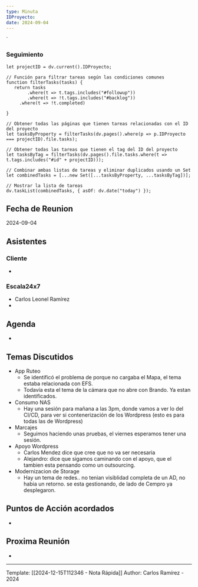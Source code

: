 ```yaml
---
type: Minuta
IDProyecto: 
date: 2024-09-04
---
```

`

### Seguimiento

```dataviewjs
let projectID = dv.current().IDProyecto;

// Función para filtrar tareas según las condiciones comunes
function filterTasks(tasks) {
   return tasks
        .where(t => t.tags.includes("#followup"))
        .where(t => !t.tags.includes("#backlog"))
     .where(t => !t.completed)
        
}

// Obtener todas las páginas que tienen tareas relacionadas con el ID del proyecto
let tasksByProperty = filterTasks(dv.pages().where(p => p.IDProyecto === projectID).file.tasks);

// Obtener todas las tareas que tienen el tag del ID del proyecto
let tasksByTag = filterTasks(dv.pages().file.tasks.where(t => t.tags.includes("#id" + projectID)));

// Combinar ambas listas de tareas y eliminar duplicados usando un Set
let combinedTasks = [...new Set([...tasksByProperty, ...tasksByTag])];

// Mostrar la lista de tareas
dv.taskList(combinedTasks, { asOf: dv.date("today") });
 ```
## Fecha de Reunion
2024-09-04

## Asistentes

### Cliente
* 
### Escala24x7
- Carlos Leonel Ramírez
-  

## Agenda
* 
## Temas Discutidos
*  App Ruteo
	* Se identificó el problema de porque no cargaba el Mapa, el tema estaba relacionada con EFS.
	* Todavía esta el tema de la cámara que no abre con Brando. Ya estan identificados.
* Consumo NAS 
	* Hay una sesión para mañana a las 3pm, donde vamos a ver lo del CI/CD, para ver si contenerización de los Wordpress (esto es para todas las de Wordpress)
* Marcajes 
	* Seguimos haciendo unas pruebas, el viernes esperamos tener una sesión.
* Apoyo Wordpress
	* Carlos Mendez dice que cree que no va ser necesaria
	* Alejandro: dice que sigamos caminando con el apoyo, que el tambien esta pensando como un outsourcing.
* Modernizacion de Storage
	* Hay un tema de redes.. no tenian visiblidad completa de un AD, no habia un retorno. se esta gestionando, de lado de Cempro ya desplegaron. 

## Puntos de Acción acordados
- 

## Proxima Reunión
*   

---
Template: [[2024-12-15T112346 - Nota Rápida]]
Author: Carlos Ramírez - 2024
